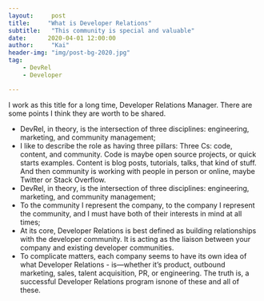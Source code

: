 ```yaml
---
layout:     post
title:     "What is Developer Relations"
subtitle:   "This community is special and valuable"
date:      2020-04-01 12:00:00
author:     "Kai"
header-img: "img/post-bg-2020.jpg"
tag:
    - DevRel
    - Developer

---
```


I work as this title for a long time, Developer Relations Manager. There are some points I think they are worth to be shared.

- DevRel, in theory, is the intersection of three disciplines: engineering, marketing, and community management;
- I like to describe the role as having three pillars: Three Cs: code, content, and community. Code is maybe open source projects, or quick starts examples. Content is blog posts, tutorials, talks, that kind of stuff. And then community is working with people in person or online, maybe Twitter or Stack Overflow.
- DevRel, in theory, is the intersection of three disciplines: engineering, marketing, and community management;
- To the community I represent the company, to the company I represent the community, and I must have both of their interests in mind at all times;
- At its core, Developer Relations is best defined as building relationships with the developer community. It is acting as the liaison between your company and existing developer communities.
- To complicate matters, each company seems to have its own idea of what Developer Relations - is—whether it’s product, outbound marketing, sales, talent acquisition, PR, or engineering. The truth is, a successful Developer Relations program isnone of these and all of these.